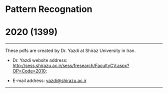 # Pattern Recognation
# 2020 (1399)

--------------------------------

These pdfs are created by Dr. Yazdi at Shiraz University in Iran.

* Dr. Yazdi website address: http://sess.shirazu.ac.ir/sess/fresearch/FacultyCV.aspx?OP=Code=2010;

* E-mail address: yazdi@shirazu.ac.ir

-------------------------------------
 
